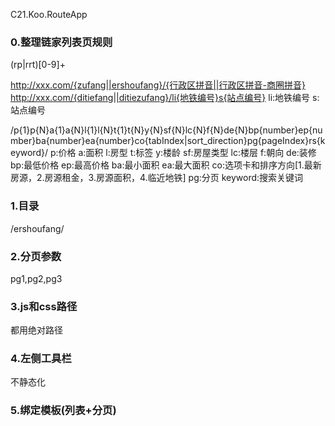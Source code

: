 C21.Koo.RouteApp

### 0.整理链家列表页规则
(rp|rrt)[0-9]+

http://xxx.com/{zufang||ershoufang}/{行政区拼音||行政区拼音-商圈拼音}
http://xxx.com/{ditiefang||ditiezufang}/li{地铁编号}s{站点编号}
li:地铁编号
s:站点编号

/p{1}p{N}a{1}a{N}l{1}l{N}t{1}t{N}y{N}sf{N}lc{N}f{N}de{N}bp{number}ep{number}ba{number}ea{number}co{tabIndex|sort_direction}pg{pageIndex}rs{keyword}/
p:价格
a:面积
l:房型
t:标签
y:楼龄
sf:房屋类型
lc:楼层
f:朝向
de:装修
bp:最低价格
ep:最高价格
ba:最小面积
ea:最大面积
co:选项卡和排序方向[1.最新房源，2.房源租金，3.房源面积，4.临近地铁]
pg:分页
keyword:搜索关键词

### 1.目录
/ershoufang/

### 2.分页参数
pg1,pg2,pg3

### 3.js和css路径
都用绝对路径

### 4.左侧工具栏
不静态化

### 5.绑定模板(列表+分页)
